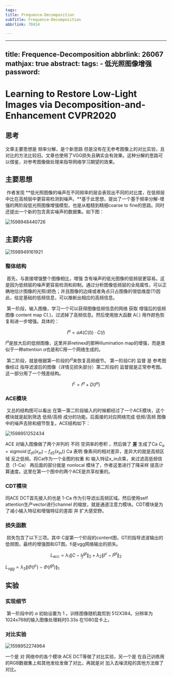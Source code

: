```yaml
---
tags:
title: Frequence-Decomposition
subTitle: Frequence-Decomposition
abbrlink: 70414

---
```

---
title: Frequence-Decomposition
abbrlink: 26067
mathjax: true
abstract:
tags:
	- 低光照图像增强
password:
---


<!--more-->

# Learning to Restore Low-Light Images via Decomposition-and-Enhancement  CVPR2020

## 思考

文章主要思想是 频率分解，是个新思路 但是没有在无参考图像上的对比实验，且对比的方法比较旧。文章也使用了VGG损失且确实会有效果。这种分解的思路可以借鉴，对参考图像做处理来指导网络学习期望的效果。

## 主要思想

​		作者发现 **低光照图像的噪声在不同频率的层会表现出不同的对比度，在低频层中比在高频层中更容易检测到噪声。**基于此思想，提出了一个基于频率分解-增强的两阶段低光照图像增强模型。也是从粗糙到精细coarse to fine的思路。同时 还提出一个新的包含真实噪声的数据集。如下图：  

![1598948440726](https://cdn.jsdelivr.net/gh/changruowang/cloudimg/img/20210424120217.png)



## 主要内容

![1598949161921](https://cdn.jsdelivr.net/gh/changruowang/cloudimg/img/20210424120223.png)

### 整体结构

​		首先，与直接增强整个图像相比，增强 含有噪声的低光图像的低频层更容易。这是因为低频层的噪声更容易检测和抑制。通过分析图像低频层的全局属性，可以正确地估计图像的光照/颜色；并且图像的边缘或者角点只占图像的很低维度(?)因此，给定基础的低频信息，可以推断出相应的高频信息。

​		第一阶段，输入图像，学习一个可以获得图像低频信息的网络 获取 增强后的低频图像 content map  C(.)，过滤掉了高频信息。然后使用放大函数 A(.) 用作颜色恢复和进一步增强。具体的：

$$I^{a}=\alpha A(C(I)) \cdot C(I)$$

$I^{a}$是放大后的低频图像，这里并非retinex的那种illumination map的增强，而是类似于一种attention  $\alpha$也是和C用一个网络生成的。

​		第二阶段，就是根据第一阶段的$I^{a}$来恢复高频细节。 第一阶段C的 监督 是 参考图像经过 指导滤波后的图像（详情见损失部分）第二阶段的 监督就是正常参考图。这一部分用了一个残差结构。

$$I^{c}=I^{a}+D\left(I^{a}\right)$$

### ACE模块

​		又总的结构图可以看出 在第一第二阶段输入的时候都经过了一个ACE模块，这个模块就是起到筛选 低频/高频 成分的功能。后面接的对应网络完成 低频/高频 图像 中的噪声去除和细节恢复。ACE结构如下：

![1598951252434](https://cdn.jsdelivr.net/gh/changruowang/cloudimg/img/20210424120229.png)

ACE 对输入图像做了两个并列的 不同 空洞率的卷积 ，然后做了 **差** 生成了Ca  $C_{a}=\operatorname{sigmoid}\left(f_{d 1}\left(x_{i n}\right)-f_{d 2}\left(x_{i n}\right)\right)$
Ca 表明 像素间的相对差异，差异大的就是高频区域 反之低频。将Ca作为一个全图的权重 和 输入特征x_in点乘，来过滤高低频信息（1-Ca） 再后面的部分就是 nonlocal 模块了，作者这里进行了降采样 提高计算速度。这里在第一个图中的两个ACE是共享权重的。

### CDT模块

同ACE DCT首先接入的也是 1-Ca 作为引导滤出高频区域。然后使用self attention生产vector进行channel 的缩放，就是通道注意力模块。CDT模块是为了减小输入特征和增强特征的差距 并 扩大感受野。

### 损失函数

​		损失包含了以下三项。其中 C是第一个阶段的content图，GT的指导滤波输出的低频图，最终的增强图和GT图。fi是vgg网络输出的损失。

$$L_{a c c}=\lambda_{1}\left\|C-I_{f}^{g t}\right\|_{2}+\lambda_{2}\left\|I^{c}-I^{g t}\right\|_{2}$$

$L_{v g g}=\lambda_{3}\left\|\Phi\left(I^{c}\right)-\Phi\left(I^{g t}\right)\right\|_{1}$



## 实验

### 实现细节

​		第一阶段中的 $\alpha$ 初始设置为 1 。训练图像随机裁剪到 512X384。分辨率为1024x768的输入图像处理耗时0.33s 在1080显卡上。

### 对比实验

![1598952274964](https://cdn.jsdelivr.net/gh/changruowang/cloudimg/img/20210424120236.png)

一个是 对 网络中的各个模块 ACE DCT等做了对比实验，另一个是 在自己训练用的RGB数据集上和其他发给发做了对比，再就是对 加入去噪流程的其他方法做了对比。







